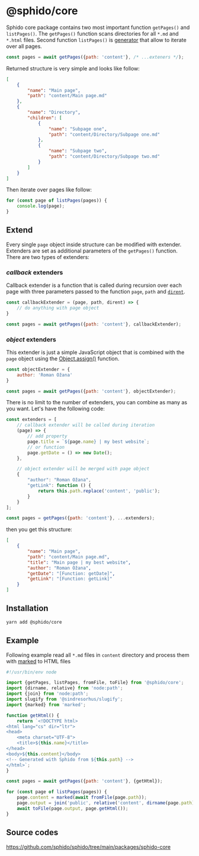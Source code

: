 # @sphido/core

Sphido core package contains two most important function `getPages()` and `listPages()`.
The `getPages()` function scans directories for all `*.md` and `*.html` files.
Second function `listPages()` is [generator](https://developer.mozilla.org/en-US/docs/Web/JavaScript/Reference/Global_Objects/Generator)
that allow to iterate over all pages.

```javascript
const pages = await getPages({path: 'content'}, /* ...exteners */);
```

Returned structure is very simple and looks like follow:

```json
[
	{
		"name": "Main page",
		"path": "content/Main page.md"
	},
	{
		"name": "Directory",
		"children": [
			{
				"name": "Subpage one",
				"path": "content/Directory/Subpage one.md"
			},
			{
				"name": "Subpage two",
				"path": "content/Directory/Subpage two.md"
			}
		]
	}
]
```

Then iterate over pages like follow:

```javascript
for (const page of listPages(pages)) {
	console.log(page);
}
```

## Extend

Every single `page` object inside structure can be modified with extender. Extenders are set as additional parameters of the `getPages()` function.
There are two types of extenders:

### *callback* extenders

Callback extender is a function that is called during recursion over each page with three
parameters passed to the function `page`, `path` and [`dirent`](https://nodejs.org/api/fs.html#class-fsdirent).

```javascript
const callbackExtender = (page, path, dirent) => {
	// do anything with page object
}

const pages = await getPages({path: 'content'}, callbackExtender);
```

### *object* extenders

This extender is just a simple JavaScript object that is combined with the `page` object using the  [Object.assign()](https://developer.mozilla.org/en-US/docs/Web/JavaScript/Reference/Global_Objects/Object/assign) function.

```javascript
const objectExtender = {
	author: 'Roman Ožana'
}

const pages = await getPages({path: 'content'}, objectExtender);
```

There is no limit to the number of extenders, you can combine as many as you want.
Let's have the following code:

```javascript
const extenders = [
	// callback extender will be called during iteration
	(page) => {
		// add property
		page.title = `${page.name} | my best website`;
		// or function
		page.getDate = () => new Date();
	},

	// object extender will be merged with page object
	{
		"author": "Roman Ožana",
		"getLink": function () {
			return this.path.replace('content', 'public');
		}
	}
];

const pages = getPages({path: 'content'}, ...extenders);
```

then you get this structure:

```json
[
	{
		"name": "Main page",
		"path": "content/Main page.md",
		"title": "Main page | my best website",
		"author": "Roman Ožana",
		"getDate": "[Function: getDate]",
		"getLink": "[Function: getLink]"
	}
]
```

## Installation

```bash
yarn add @sphido/core
```

## Example

Following example read all `*.md` files in `content` directory and process them with [marked](https://github.com/markedjs/marked) to HTML files

```javascript
#!/usr/bin/env node

import {getPages, listPages, fromFile, toFile} from '@sphido/core';
import {dirname, relative} from 'node:path';
import {join} from 'node:path';
import slugify from '@sindresorhus/slugify';
import {marked} from 'marked';

function getHtml() {
	return `<!DOCTYPE html>
<html lang="cs" dir="ltr">
<head>
	<meta charset="UTF-8">
	<title>${this.name}</title>	
</head>
<body>${this.content}</body>
<!-- Generated with Sphido from ${this.path} -->
</html>`;
}

const pages = await getPages({path: 'content'}, {getHtml});

for (const page of listPages(pages)) {
	page.content = marked(await fromFile(page.path));
	page.output = join('public', relative('content', dirname(page.path)), slugify(page.name) + '.html');
	await toFile(page.output, page.getHtml());
}
```

## Source codes

https://github.com/sphido/sphido/tree/main/packages/sphido-core